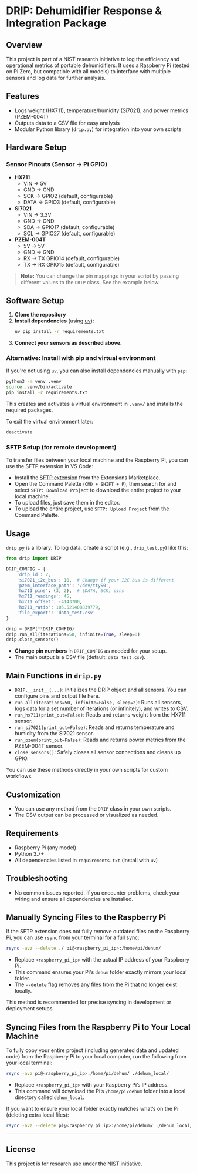 # DRIP: Dehumidifier Response & Integration Package

## Overview
This project is part of a NIST research initiative to log the efficiency and operational metrics of portable dehumidifiers. It uses a Raspberry Pi (tested on Pi Zero, but compatible with all models) to interface with multiple sensors and log data for further analysis.

## Features
- Logs weight (HX711), temperature/humidity (Si7021), and power metrics (PZEM-004T)
- Outputs data to a CSV file for easy analysis
- Modular Python library (`drip.py`) for integration into your own scripts

## Hardware Setup
### Sensor Pinouts (Sensor -> Pi GPIO)
- **HX711**
  - VIN  -> 5V
  - GND  -> GND
  - SCK  -> GPIO2 (default, configurable)
  - DATA -> GPIO3 (default, configurable)
- **Si7021**
  - VIN  -> 3.3V
  - GND  -> GND
  - SDA  -> GPIO17 (default, configurable)
  - SCL  -> GPIO27 (default, configurable)
- **PZEM-004T**
  - 5V   -> 5V
  - GND  -> GND
  - RX   -> TX GPIO14 (default, configurable)
  - TX   -> RX GPIO15 (default, configurable)

> **Note:** You can change the pin mappings in your script by passing different values to the `DRIP` class. See the example below.

## Software Setup
1. **Clone the repository**
2. **Install dependencies** (using [uv](https://github.com/astral-sh/uv)):
   ```sh
   uv pip install -r requirements.txt
   ```
3. **Connect your sensors as described above.**

### Alternative: Install with pip and virtual environment

If you're not using `uv`, you can also install dependencies manually with `pip`:

```bash
python3 -m venv .venv
source .venv/bin/activate
pip install -r requirements.txt
```

This creates and activates a virtual environment in `.venv/` and installs the required packages.

To exit the virtual environment later:

```bash
deactivate
```

### SFTP Setup (for remote development)
To transfer files between your local machine and the Raspberry Pi, you can use the SFTP extension in VS Code:
- Install the [SFTP extension](https://marketplace.visualstudio.com/items?itemName=liximomo.sftp) from the Extensions Marketplace.
- Open the Command Palette (`CMD + SHIFT + P`), then search for and select `SFTP: Download Project` to download the entire project to your local machine.
- To upload files, just save them in the editor.
- To upload the entire project, use `SFTP: Upload Project` from the Command Palette.

## Usage
`drip.py` is a library. To log data, create a script (e.g., `drip_test.py`) like this:

```python
from drip import DRIP

DRIP_CONFIG = {
    'drip_id': 2,
    'si7021_i2c_bus': 10,  # Change if your I2C bus is different
    'pzem_interface_path': '/dev/ttyS0',
    'hx711_pins': (3, 2),  # (DATA, SCK) pins
    'hx711_readings': 45,
    'hx711_offset': -4143700,
    'hx711_ratio': 105.521408839779,
    'file_export': 'data_test.csv'
}

drip = DRIP(**DRIP_CONFIG)
drip.run_all(iterations=50, infinite=True, sleep=0)
drip.close_sensors()
```

- **Change pin numbers** in `DRIP_CONFIG` as needed for your setup.
- The main output is a CSV file (default: `data_test.csv`).

## Main Functions in `drip.py`
- `DRIP.__init__(...)`: Initializes the DRIP object and all sensors. You can configure pins and output file here.
- `run_all(iterations=50, infinite=False, sleep=2)`: Runs all sensors, logs data for a set number of iterations (or infinitely), and writes to CSV.
- `run_hx711(print_out=False)`: Reads and returns weight from the HX711 sensor.
- `run_si7021(print_out=False)`: Reads and returns temperature and humidity from the Si7021 sensor.
- `run_pzem(print_out=False)`: Reads and returns power metrics from the PZEM-004T sensor.
- `close_sensors()`: Safely closes all sensor connections and cleans up GPIO.

You can use these methods directly in your own scripts for custom workflows.

## Customization
- You can use any method from the `DRIP` class in your own scripts.
- The CSV output can be processed or visualized as needed.

## Requirements
- Raspberry Pi (any model)
- Python 3.7+
- All dependencies listed in `requirements.txt` (install with `uv`)

## Troubleshooting
- No common issues reported. If you encounter problems, check your wiring and ensure all dependencies are installed.

## Manually Syncing Files to the Raspberry Pi

If the SFTP extension does not fully remove outdated files on the Raspberry Pi, you can use `rsync` from your terminal for a full sync:

```bash
rsync -avz --delete ./ pi@<raspberry_pi_ip>:/home/pi/dehum/
```

- Replace `<raspberry_pi_ip>` with the actual IP address of your Raspberry Pi.
- This command ensures your Pi's `dehum` folder exactly mirrors your local folder.
- The `--delete` flag removes any files from the Pi that no longer exist locally.

This method is recommended for precise syncing in development or deployment setups.

## Syncing Files from the Raspberry Pi to Your Local Machine

To fully copy your entire project (including generated data and updated code) from the Raspberry Pi to your local computer, run the following from your local terminal:

```bash
rsync -avz pi@<raspberry_pi_ip>:/home/pi/dehum/ ./dehum_local/
```

- Replace `<raspberry_pi_ip>` with your Raspberry Pi’s IP address.
- This command will download the Pi’s `/home/pi/dehum` folder into a local directory called `dehum_local`.

If you want to ensure your local folder exactly matches what’s on the Pi (deleting extra local files):

```bash
rsync -avz --delete pi@<raspberry_pi_ip>:/home/pi/dehum/ ./dehum_local/
```

---

## License
This project is for research use under the NIST initiative.
